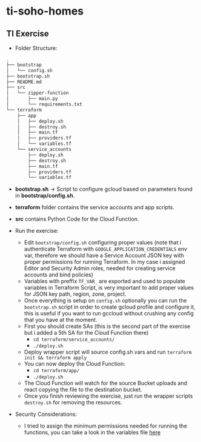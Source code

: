 # ti-soho-homes

## TI Exercise

* Folder Structure:

```bash
.
├── bootstrap
│   └── config.sh
├── bootstrap.sh
├── README.md
├── src
│   └── zipper-function
│       ├── main.py
│       └── requirements.txt
└── terraform
    ├── app
    │   ├── deploy.sh
    │   ├── destroy.sh
    │   ├── main.tf
    │   ├── providers.tf
    │   └── variables.tf
    └── service_accounts
        ├── deploy.sh
        ├── destroy.sh
        ├── main.tf
        ├── providers.tf
        └── variables.tf
```

  - **bootstrap.sh** -> Script to configure gcloud based on parameters found in **bootstrap/config.sh**.
  - **terraform** folder contains the service accounts and app scripts.
  - **src** contains Python Code for the Cloud Function.

- Run the exercise:
  - Edit ```bootstrap/config.sh``` configuring proper values (note that i authenticate Terraform with ```GOOGLE_APPLICATION_CREDENTIALS``` env var, therefore we should have a Service Account JSON key with proper permissions for running Terraform. In my case i assigned Editor and Security Admin roles, needed for creating service accounts and bind policies)
  - Variables with preffix ```TF_VAR_``` are exported and used to populate variables in Terraform Script, is very important to add proper values for JSON key path, region, zone, project.
  - Once everything is setup on ```config.sh``` optionally you can run the ```bootstrap.sh``` script in order to create gcloud profile and configure it, this is useful if you want to run gccloud without crushing any config that you have at the moment.
  - First you should create SAs (this is the second part of the exercise but i added a 5th SA for the Cloud Function there) 
    - ```cd terraform/service_accounts/```
    - ```./deploy.sh```
  - Deploy wrapper script will source config.sh vars and run ```terraform init && terraform apply```
  - You can now deploy the Cloud Function:
    - ```cd terraform/app/```
    - ```./deploy.sh```
  - The Cloud Function will watch for the source Bucket uploads and react copying the file to the destination bucket.
  - Once you finish reviewing the exercise, just run the wrapper scripts ```destroy.sh``` for removing the resources.

- Security Considerations:
  - I tried to assign the minimum permissions needed for running the functions, you can take a look in the variables file [here](https://github.com/juanimcal-indx/ti-soho-homes/blob/d0e573c71d7023ec4bc855cc4a86c906cd95d670/terraform/service_accounts/variables.tf#L1)

